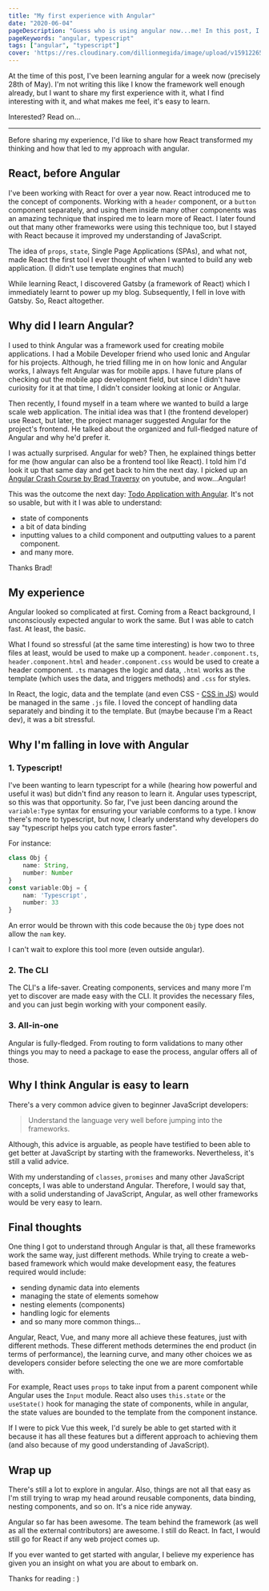 ```yaml
---
title: "My first experience with Angular"
date: "2020-06-04"
pageDescription: "Guess who is using angular now...me! In this post, I share my first experience with it, why I think it's easy to learn and why I'd like to learn it more"
pageKeywords: "angular, typescript"
tags: ["angular", "typescript"]
cover: 'https://res.cloudinary.com/dillionmegida/image/upload/v1591226517/images/blogs_cover/angular-first-experience_tyisjp.png'
---
```


At the time of this post, I've been learning angular for a week now (precisely 28th of May). I'm not writing this like I know the framework well enough already, but I want to share my first experience with it, what I find interesting with it, and what makes me feel, it's easy to learn.

Interested? Read on...

-----

Before sharing my experience, I'd like to share how React transformed my thinking and how that led to my approach with angular.

## React, before Angular

I've been working with React for over a year now. React introduced me to the concept of components. Working with a `header` component, or a `button` component separately, and using them inside many other components was an amazing technique that inspired me to learn more of React. I later found out that many other frameworks were using this technique too, but I stayed with React because it improved my understanding of JavaScript.

The idea of `props`, `state`, Single Page Applications (SPAs), and what not, made React the first tool I ever thought of when I wanted to build any web application. (I didn't use template engines that much)

While learning React, I discovered Gatsby (a framework of React) which I immediately learnt to power up my blog. Subsequently, I fell in love with Gatsby. So, React altogether.

## Why did I learn Angular?

I used to think Angular was a framework used for creating mobile applications. I had a Mobile Developer friend who used Ionic and Angular for his projects. Although, he tried filling me in on how Ionic and Angular works, I always felt Angular was for mobile apps. I have future plans of checking out the mobile app development field, but since I didn't have curiosity for it at that time, I didn't consider looking at Ionic or Angular.

Then recently, I found myself in a team where we wanted to build a large scale web application. The initial idea was that I (the frontend developer) use React, but later, the project manager suggested Angular for the project's frontend. He talked about the organized and full-fledged nature of Angular and why he'd prefer it.

I was actually surprised. Angular for web? Then, he explained things better for me (how angular can also be a frontend tool like React). I told him I'd look it up that same day and get back to him the next day. I picked up an [Angular Crash Course by Brad Traversy](https://www.youtube.com/watch?v=Fdf5aTYRW0E) on youtube, and wow...Angular!

This was the outcome the next day: [Todo Application with Angular](http://deee-todo-angular.herokuapp.com/). It's not so usable, but with it I was able to understand:

- state of components
- a bit of data binding
- inputting values to a child component and outputting values to a parent component.
- and many more.

Thanks Brad!

## My experience

Angular looked so complicated at first. Coming from a React background, I unconsciously expected angular to work the same. But I was able to catch fast. At least, the basic.

What I found so stressful (at the same time interesting) is how two to three files at least, would be used to  make up a component. `header.component.ts`, `header.component.html` and `header.component.css` would be used to create a header component. `.ts` manages the logic and data, `.html` works as the template (which uses the data, and triggers methods) and `.css` for styles.

In React, the logic, data and the template (and even CSS - [CSS in JS](https://cssinjs.org/)) would be managed in the same `.js` file. I loved the concept of handling data separately and binding it to the template. But (maybe because I'm a React dev), it was a bit stressful.

## Why I'm falling in love with Angular

### 1. Typescript!

I've been wanting to learn typescript for a while (hearing how powerful and useful it was) but didn't find any reason to learn it. Angular uses typescript, so this was that opportunity. So far, I've just been dancing around the `variable:Type` syntax for ensuring your variable conforms to a type. I know there's more to typescript, but now, I clearly understand why developers do say "typescript helps you catch type errors faster".

For instance:

```ts
class Obj {
    name: String,
    number: Number
}
const variable:Obj = {
    nam: 'Typescript',
    number: 33
}
```

An error would be thrown with this code because the `Obj` type does not allow the `nam` key.

I can't wait to explore this tool more (even outside angular).

### 2. The CLI

The CLI's a life-saver. Creating components, services and many more I'm yet to discover are made easy with the CLI. It provides the necessary files, and you can just begin working with your component easily.

### 3. All-in-one

Angular is fully-fledged. From routing to form validations to many other things you may to need a package to ease the process, angular offers all of those.

## Why I think Angular is easy to learn

There's a very common advice given to beginner JavaScript developers:

> Understand the language very well before jumping into the frameworks.

Although, this advice is arguable, as people have testified to been able to get better at JavaScript by starting with the frameworks. Nevertheless, it's still a valid advice.

With my understanding of `classes`, `promises` and many other JavaScript concepts, I was able to understand Angular. Therefore, I would say that, with a solid understanding of JavaScript, Angular, as well other frameworks would be very easy to learn.

## Final thoughts

One thing I got to understand through Angular is that, all these frameworks work the same way, just different methods. While trying to create a web-based framework which would make development easy, the features required would include:

- sending dynamic data into elements
- managing the state of elements somehow
- nesting elements (components)
- handling logic for elements
- and so many more common things...

Angular, React, Vue, and many more all achieve these features, just with different methods. These different methods determines the end product (in terms of performance), the learning curve, and many other choices we as developers consider before selecting the one we are more comfortable with.

For example, React uses `props` to take input from a parent component while Angular uses the `Input` module. React also uses `this.state` or the `useState()` hook for managing the state of components, while in angular, the state values are bounded to the template from the component instance.

If I were to pick Vue this week, I'd surely be able to get started with it because it has all these features but a different approach to achieving them (and also because of my good understanding of JavaScript).

## Wrap up

There's still a lot to explore in angular. Also, things are not all that easy as I'm still trying to wrap my head around reusable components, data binding, nesting components, and so on. It's a nice ride anyway.

Angular so far has been awesome. The team behind the framework (as well as all the external contributors) are awesome. I still do React. In fact, I would still go for React if any web project comes up.

If you ever wanted to get started with angular, I believe my experience has given you an insight on what you are about to embark on.

Thanks for reading : )
